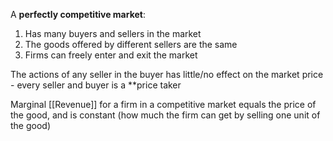 A **perfectly competitive market**:

1. Has many buyers and sellers in the market
2. The goods offered by different sellers are the same
3. Firms can freely enter and exit the market

The actions of any seller in the buyer has little/no effect on the market price - every seller and buyer is a **price taker

Marginal [[Revenue]] for a firm in a competitive market equals the price of the good, and is constant (how much the firm can get by selling one unit of the good)


